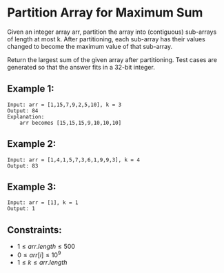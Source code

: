 # Partition Array for Maximum Sum

Given an integer array arr, partition the array into (contiguous) sub-arrays  
of length at most k. After partitioning, each sub-array has their values  
changed to become the maximum value of that sub-array.

Return the largest sum of the given array after partitioning. Test cases are  
generated so that the answer fits in a 32-bit integer.

 

## Example 1:

    Input: arr = [1,15,7,9,2,5,10], k = 3
    Output: 84
    Explanation: 
        arr becomes [15,15,15,9,10,10,10]

## Example 2:

    Input: arr = [1,4,1,5,7,3,6,1,9,9,3], k = 4
    Output: 83
    
## Example 3:

    Input: arr = [1], k = 1
    Output: 1
    
 

## Constraints:

* $1 \le arr.length \le 500$
* $0 \le arr[i] \le 10^9$
* $1 \le k \le arr.length$

